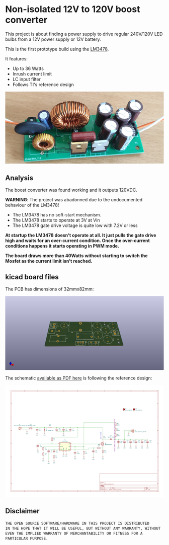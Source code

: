 # Non-isolated 12V to 120V boost converter

This project is about finding a power supply to drive regular 240V/120V
LED bulbs from a 12V power supply or 12V battery.

This is the first prototype build using the [LM3478](https://www.ti.com/product/de-de/LM3478).

It features:
- Up to 36 Watts
- Inrush current limit
- LC input filter
- Follows TI's reference design

![](stepup.jpg)

## Analysis

The boost converter was found working and it outputs 120VDC.

**WARNING**: The project was abadonned due to the undocumented behaviour of the LM3478!

- The LM3478 has no soft-start mechanism.
- The LM3478 starts to operate at 3V at Vin
- The LM3478 gate drive voltage is quite low with 7.2V or less

**At startup the LM3478 doesn't operate at all. It just pulls the gate drive high and
waits for an over-current condition. Once the over-current conditions happens it
starts operating in PWM mode.**

**The board draws more than 40Watts without starting to switch the Mosfet as the current
limit isn't reached.**

## kicad board files

The PCB has dimensions of 32mmx82mm:

![](stepup_3d.png)

The schematic [available as PDF here](schematics.pdf) is following the reference design:

![](schematics.svg)

## Disclaimer

    THE OPEN SOURCE SOFTWARE/HARDWARE IN THIS PROJECT IS DISTRIBUTED
    IN THE HOPE THAT IT WILL BE USEFUL, BUT WITHOUT ANY WARRANTY, WITHOUT
    EVEN THE IMPLIED WARRANTY OF MERCHANTABILITY OR FITNESS FOR A
    PARTICULAR PURPOSE.
